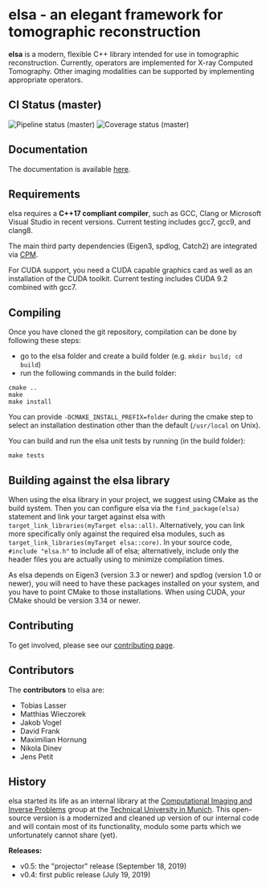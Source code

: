 elsa - an elegant framework for tomographic reconstruction
==========================================================

**elsa** is a modern, flexible C++ library intended for use in tomographic reconstruction. Currently, operators are implemented for X-ray Computed Tomography. Other imaging modalities can be supported by implementing appropriate operators.

CI Status (master)
---------------
![Pipeline status (master)](https://gitlab.lrz.de/IP/elsa/badges/master/pipeline.svg)
![Coverage status (master)](https://gitlab.lrz.de/IP/elsa/badges/master/coverage.svg)

Documentation
-------------

The documentation is available [here](https://ciip.in.tum.de/elsadocs/).


Requirements
------------

elsa requires a **C++17 compliant compiler**, such as GCC, Clang or Microsoft Visual Studio in recent versions.
Current testing includes gcc7, gcc9, and clang8.

The main third party dependencies (Eigen3, spdlog, Catch2) are integrated via [CPM](https://github.com/TheLartians/CPM.cmake).

For CUDA support, you need a CUDA capable graphics card as well as an installation of the CUDA toolkit.
Current testing includes CUDA 9.2 combined with gcc7.

Compiling
---------

Once you have cloned the git repository, compilation can be done by following these steps:

- go to the elsa folder and create a build folder (e.g. `mkdir build; cd build`)
- run the following commands in the build folder:

```
cmake ..
make
make install
```

You can provide `-DCMAKE_INSTALL_PREFIX=folder` during the cmake step to select an installation destination other than the default (`/usr/local` on Unix).

You can build and run the elsa unit tests by running (in the build folder):
```
make tests
```

Building against the elsa library
---------------------------------

When using the elsa library in your project, we suggest using CMake as the build system.
Then you can configure elsa via the `find_package(elsa)` statement and link your target against elsa with `target_link_libraries(myTarget elsa::all)`.
Alternatively, you can link more specifically only against the required elsa modules, such as `target_link_libraries(myTarget elsa::core)`.
In your source code, `#include "elsa.h"` to include all of elsa; alternatively, include only the header files you are actually using to minimize compilation times.

As elsa depends on Eigen3 (version 3.3 or newer) and spdlog (version 1.0 or newer), you will need to have these packages installed on your system, and you have to point CMake to those installations.
When using CUDA, your CMake should be version 3.14 or newer.

Contributing
------------
To get involved, please see our [contributing page](CONTRIBUTING.md).

Contributors
------------

The **contributors** to elsa are:

- Tobias Lasser
- Matthias Wieczorek
- Jakob Vogel
- David Frank
- Maximilian Hornung
- Nikola Dinev
- Jens Petit

History
-------

elsa started its life as an internal library at the [Computational Imaging and Inverse Problems](https://ciip.in.tum.de) group at the [Technical University in Munich](https://www.tum.de).
This open-source version is a modernized and cleaned up version of our internal code and will contain most of its functionality, modulo some parts which we unfortunately cannot share (yet).

**Releases:**

- v0.5: the "projector" release (September 18, 2019)
- v0.4: first public release (July 19, 2019)
